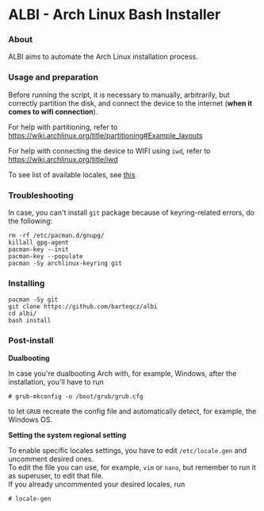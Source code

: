 # ALBI - Arch Linux Bash Installer

### About

ALBI aims to automate the Arch Linux installation process.

### Usage and preparation

Before running the script, it is necessary to manually, arbitrarily, but correctly partition the disk, and connect the device to the internet (**when it comes to wifi connection**). 
<br>
 
For help with partitioning, refer to https://wiki.archlinux.org/title/partitioning#Example_layouts
<br>

For help with connecting the device to WIFI using `iwd`, refer to https://wiki.archlinux.org/title/iwd
<br>
 
To see list of available locales, see [this](https://github.com/barteqcz/albi/blob/main/docs/locales.md)

### Troubleshooting

In case, you can't install `git` package because of keyring-related errors, do the following:

```
rm -rf /etc/pacman.d/gnupg/
killall gpg-agent
pacman-key --init
pacman-key --populate
pacman -Sy archlinux-keyring git
```
### Installing

```
pacman -Sy git
git clone https://github.com/barteqcz/albi
cd albi/
bash install
```

### Post-install

<b> Dualbooting </b>

In case you're dualbooting Arch with, for example, Windows, after the installation, you'll have to run
```
# grub-mkconfig -o /boot/grub/grub.cfg
```
to let `GRUB` recreate the config file and automatically detect, for example, the Windows OS.

<b> Setting the system regional setting </b>

To enable specific locales settings, you have to edit `/etc/locale.gen` and uncomment desired ones. <br>
To edit the file you can use, for example, `vim` or `nano`, but remember to run it as superuser, to edit that file. <br>
If you already uncommented your desired locales, run
```
# locale-gen
```
